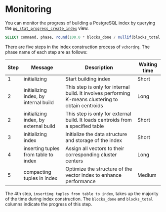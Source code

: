 # Monitoring

You can monitor the progress of building a PostgreSQL index by querying the [`pg_stat_progress_create_index`](https://www.postgresql.org/docs/current/progress-reporting.html#CREATE-INDEX-PROGRESS-REPORTING) view.

```SQL
SELECT command, phase, round(100.0 * blocks_done / nullif(blocks_total, 0), 1) AS "%" FROM pg_stat_progress_create_index;
```

There are five steps in the index construction process of `vchordrq`. The phase name of each step are as follows:

| Step | Message                               | Description                                                                                         | Waiting time |
| ---- | ------------------------------------- | --------------------------------------------------------------------------------------------------- | ------------ |
| 1    | initializing                          | Start building index                                                                                | Short        |
| 2    | initializing index, by internal build | This step is only for internal build. It involves performing K-means clustering to obtain centroids | Long         |
| 2    | initializing index, by external build | This step is only for external build. It loads centroids from a specified table                     | Short        |
| 3    | initializing index                    | Initialize the data structure and storage of the index                                              | Short        |
| 4    | inserting tuples from table to index  | Assign all vectors to their corresponding cluster centers                                           | Long         |
| 5    | compacting tuples in index            | Optimize the structure of the vector index to enhance performance                                   | Medium       |

The 4th step, `inserting tuples from table to index`, takes up the majority of the time during index construction. The `blocks_done` and `blocks_total` columns indicate the progress of this step.
